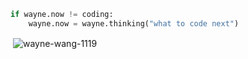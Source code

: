 ```python
if wayne.now != coding:
    wayne.now = wayne.thinking("what to code next")
```



<p>&nbsp;<img align="center" src="https://github-readme-stats.vercel.app/api?username=wayne-wang-1119&show_icons=true&locale=en" alt="wayne-wang-1119" /></p>
